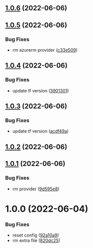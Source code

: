 ## [1.0.6](https://github.com/longviewsystems/terraform-azurerm-naming/compare/1.0.5...1.0.6) (2022-06-06)

## [1.0.5](https://github.com/longviewsystems/terraform-azurerm-naming/compare/1.0.4...1.0.5) (2022-06-06)


### Bug Fixes

* rm azurerm provider ([c33e509](https://github.com/longviewsystems/terraform-azurerm-naming/commit/c33e509288595c31568005b9b7bec5168886c5a5))

## [1.0.4](https://github.com/longviewsystems/terraform-azurerm-naming/compare/1.0.3...1.0.4) (2022-06-06)


### Bug Fixes

* update tf version ([3901301](https://github.com/longviewsystems/terraform-azurerm-naming/commit/390130146669273fdf9a2c5953be343c526a6bb0))

## [1.0.3](https://github.com/longviewsystems/terraform-azurerm-naming/compare/1.0.2...1.0.3) (2022-06-06)


### Bug Fixes

* update tf version ([acdf49a](https://github.com/longviewsystems/terraform-azurerm-naming/commit/acdf49a36cacadb896f673c679cdda11c863c9c1))

## [1.0.2](https://github.com/longviewsystems/terraform-azurerm-naming/compare/1.0.1...1.0.2) (2022-06-06)

## [1.0.1](https://github.com/longviewsystems/terraform-azurerm-naming/compare/1.0.0...1.0.1) (2022-06-06)


### Bug Fixes

* rm provider ([9d595e8](https://github.com/longviewsystems/terraform-azurerm-naming/commit/9d595e8c955bbf3ce47e8301f9738a06fb222ab6))

# 1.0.0 (2022-06-04)


### Bug Fixes

* reset config ([92a10a9](https://github.com/longviewsystems/terraform-azurerm-naming/commit/92a10a9e1c394dcc05d766899fb45260d2431bc0))
* rm extra file ([820dc25](https://github.com/longviewsystems/terraform-azurerm-naming/commit/820dc25bc51c04ebf5b453ca97cede9199ab3317))
